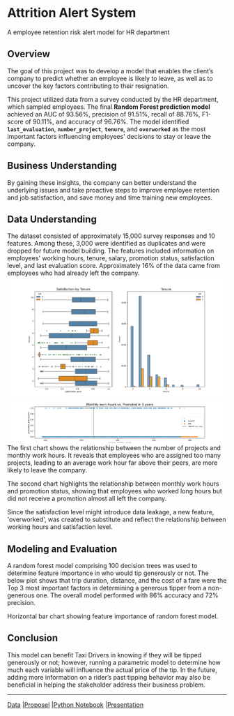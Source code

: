 # Attrition Alert System
A employee retention risk alert model for HR department

## Overview 
The goal of this project was to develop a model that enables the client’s company to predict whether an employee is likely to leave, as well as to uncover the key factors contributing to their resignation.

This project utilized data from a survey conducted by the HR department, which sampled employees. The final **Random Forest prediction model** achieved an AUC of 93.56%, precision of 91.51%, recall of 88.76%, F1-score of 90.11%, and accuracy of 96.76%. The model identified **`last_evaluation`**, **`number_project`**, **`tenure`**, and **`overworked`** as the most important factors influencing employees' decisions to stay or leave the company.

## Business Understanding 
By gaining these insights, the company can better understand the underlying issues and take proactive steps to improve employee retention and job satisfaction, and save money and time training new employees. 

## Data Understanding
The dataset consisted of approximately 15,000 survey responses and 10 features. Among these, 3,000 were identified as duplicates and were dropped for future model building. The features included information on employees' working hours, tenure, salary, promotion status, satisfaction level, and last evaluation score. Approximately 16% of the data came from employees who had already left the company.
<img alt=“Satisfaction-Tenure-Attrition” src=/images/satisfaction-tenure-left.png>
<img alt=“WorkHours-Promotion-Attrition” src=/images/workHrs-promotion.png>
The first chart shows the relationship between the number of projects and monthly work hours. It reveals that employees who are assigned too many projects, leading to an average work hour far above their peers, are more likely to leave the company.

The second chart highlights the relationship between monthly work hours and promotion status, showing that employees who worked long hours but did not receive a promotion almost all left the company.

Since the satisfaction level might introduce data leakage, a new feature, 'overworked', was created to substitute and reflect the relationship between working hours and satisfaction level.

## Modeling and Evaluation 
A random forest model comprising 100 decision trees was used to determine feature importance in who would tip generously or not. The below plot shows that trip duration, distance, and the cost of a fare were the Top 3 most important factors in determining a generous tipper from a non-generous one. The overall model performed with 86% accuracy and 72% precision. 

Horizontal bar chart showing feature importance of random forest model.
## Conclusion
This model can benefit Taxi Drivers in knowing if they will be tipped generously or not; however, running a parametric model to determine how much each variable will influence the actual price of the tip. In the future, adding more information on a rider’s past tipping behavior may also be beneficial in helping the stakeholder address their business problem. 

---
[Data]()  |[Proposel]()  |[Python Notebook]()  |[Presentation]()  
